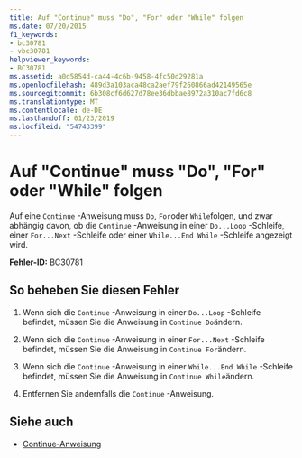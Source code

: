 ```yaml
---
title: Auf "Continue" muss "Do", "For" oder "While" folgen
ms.date: 07/20/2015
f1_keywords:
- bc30781
- vbc30781
helpviewer_keywords:
- BC30781
ms.assetid: a0d5854d-ca44-4c6b-9458-4fc50d29281a
ms.openlocfilehash: 489d3a103aca48ca2aef79f260866ad42149565e
ms.sourcegitcommit: 6b308cf6d627d78ee36dbbae8972a310ac7fd6c8
ms.translationtype: MT
ms.contentlocale: de-DE
ms.lasthandoff: 01/23/2019
ms.locfileid: "54743399"
---
```

# <a name="continue-must-be-followed-by-do-for-or-while"></a>Auf "Continue" muss "Do", "For" oder "While" folgen
Auf eine `Continue` -Anweisung muss `Do`, `For`oder `While`folgen, und zwar abhängig davon, ob die `Continue` -Anweisung in einer `Do...Loop` -Schleife, einer `For...Next` -Schleife oder einer `While...End While` -Schleife angezeigt wird.  
  
 **Fehler-ID:** BC30781  
  
## <a name="to-correct-this-error"></a>So beheben Sie diesen Fehler  
  
1.  Wenn sich die `Continue` -Anweisung in einer `Do...Loop` -Schleife befindet, müssen Sie die Anweisung in `Continue Do`ändern.  
  
2.  Wenn sich die `Continue` -Anweisung in einer `For...Next` -Schleife befindet, müssen Sie die Anweisung in `Continue For`ändern.  
  
3.  Wenn sich die `Continue` -Anweisung in einer `While...End While` -Schleife befindet, müssen Sie die Anweisung in `Continue While`ändern.  
  
4.  Entfernen Sie andernfalls die `Continue` -Anweisung.  
  
## <a name="see-also"></a>Siehe auch
- [Continue-Anweisung](../../visual-basic/language-reference/statements/continue-statement.md)

